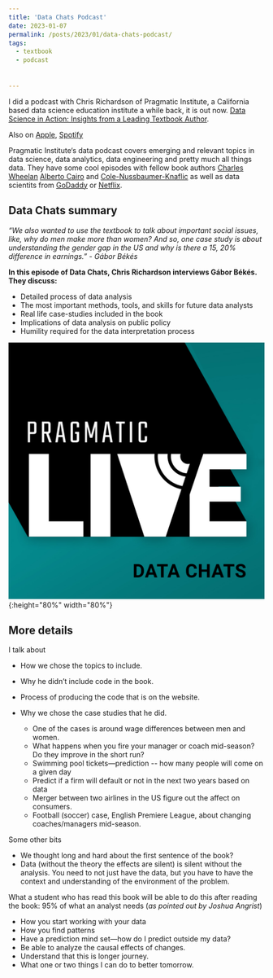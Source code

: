 ```yaml
---
title: 'Data Chats Podcast'
date: 2023-01-07
permalink: /posts/2023/01/data-chats-podcast/
tags:
  - textbook
  - podcast
  

---
```


I did a podcast with Chris Richardson of Pragmatic Institute, a California based data science education institute a while back, it is out now. 
[Data Science in Action: Insights from a Leading Textbook Author](https://ds30.podbean.com/). 

Also on [Apple](https://podcasts.apple.com/us/podcast/data-science-in-action-insights-from-a-leading/id1507005455?i=1000592893701), [Spotify](https://open.spotify.com/episode/0p8nrfxxhdKxp5Zm7tqcVx)

Pragmatic Institute‘s data podcast covers emerging and relevant topics in data science, data analytics, data engineering and pretty much all things data. They have some cool episodes with fellow book authors [Charles Wheelan](https://podcasts.apple.com/us/podcast/charles-wheelan-author-of-naked-statistics-why-data/id1507005455?i=1000571592075) [Alberto Cairo](https://podcasts.apple.com/us/podcast/data-visualization-and-how-to-stop-your-charts-from-lying/id1507005455?i=1000576620853) and [Cole-Nussbaumer-Knaflic](https://podcasts.apple.com/us/podcast/strategies-to-tell-better-stories-with-data/id1507005455?i=1000579708479) as well as data scientits from [GoDaddy](https://podcasts.apple.com/us/podcast/godaddys-senior-data-scientist-on-evaluating-customer/id1507005455?i=1000585882813) or [Netflix](https://podcasts.apple.com/us/podcast/beyond-recommendations-content-data-science-netflix/id1507005455?i=1000529859413).


## Data Chats summary


*“We also wanted to use the textbook to talk about important social issues, like, why do men make more than women? And so, one case study is about understanding the gender gap in the US and why is there a 15, 20% difference in earnings.” - Gábor Békés*
 
**In this episode of Data Chats, Chris Richardson interviews Gábor Békés. They discuss:**

* Detailed process of data analysis
* The most important methods, tools, and skills for future data analysts
* Real life case-studies included in the book
* Implications of data analysis on public policy
* Humility required for the data interpretation process

![Use to hold your laptop](/images/pragmatic.png){:height="80%" width="80%"}


## More details 

I talk about
* How we chose the topics to include.
* Why he didn’t include code in the book.
* Process of producing the code that is on the website.

* Why we chose the case studies that he did. 
  * One of the cases is around wage differences between men and women.   
  * What happens when you fire your manager or coach mid-season?  Do they improve in the short run?
  * Swimming pool tickets—prediction -- how many people will come on a given day         
  * Predict if a firm will default or not in the next two years based on data
  * Merger between two airlines in the US figure out the affect on consumers. 
  * Football (soccer) case, English Premiere League, about changing coaches/managers mid-season.

Some other bits
* We thought long and hard about the first sentence of the book? 
* Data (without the theory the effects are silent) is silent without the analysis. You need to not just have the data, but you have to have the context and understanding of the environment of the problem.

What a student who has read this book will be able to do this after reading the book: 95% of what an analyst needs (*as pointed out by Joshua Angrist*)
* How you start working with your data
* How you find patterns
* Have a prediction mind set—how do I predict outside my data?
* Be able to analyze the causal effects of changes.  
* Understand that this is longer journey.
* What one or two things I can do to better tomorrow. 